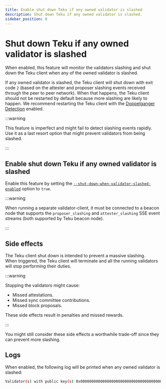 ```yaml
---
title: Enable shut down Teku if any owned validator is slashed
description: Shut down Teku if any owned validator is slashed.
sidebar_position: 8
---
```


# Shut down Teku if any owned validator is slashed

When enabled, this feature will monitor the validators slashing and shut down the Teku client when any of the owned validator is slashed.

If any owned validator is slashed,  the Teku client will shut down with exit code `2` (based on the attester and proposer slashing events received through the peer to peer network).
When that happens, the Teku client should not be restarted by default because more slashing are likely to happen. We recommend restarting the Teku client with the [Doppelganger Detection](./enable-doppelganger-detection.md) enabled.

:::warning

This feature is imperfect and might fail to detect slashing events rapidly. Use it as a last resort option that might prevent validators from being slashed.

:::

## Enable shut down Teku if any owned validator is slashed

Enable this feature by setting the [`--shut-down-when-validator-slashed-enabled`](../reference/cli/index.md#stop-vc-when-validator-slashed-enabled) option to `true`.

:::warning

When running a separate validator-client, it must be connected to a beacon node that supports the `proposer_slashing` and `attester_slashing` SSE event streams (both supported by Teku beacon node).

:::

## Side effects

The Teku client shut down is intended to prevent a massive slashing.  
When triggered, the Teku client will terminate and all the running validators will stop performing their duties.

:::warning

Stopping the validators might cause:

- Missed attestations.
- Missed sync committee contributions.
- Missed block proposals.

These side effects result in penalties and missed rewards.

:::

You might still consider these side effects a worthwhile trade-off since they can prevent more slashing.

## Logs

When enabled, the following log will be printed when any owned validator is slashed:

```bash title="Example Teku client shut down when an owned validator is slashed"
Validator(s) with public key(s) 0x000000000000000000000000000000000000000000000000000000000000000000000000000000000000000000000001, 0x000000000000000000000000000000000000000000000000000000000000000000000000000000000000000000000002 got slashed.  Shutting down...
```
